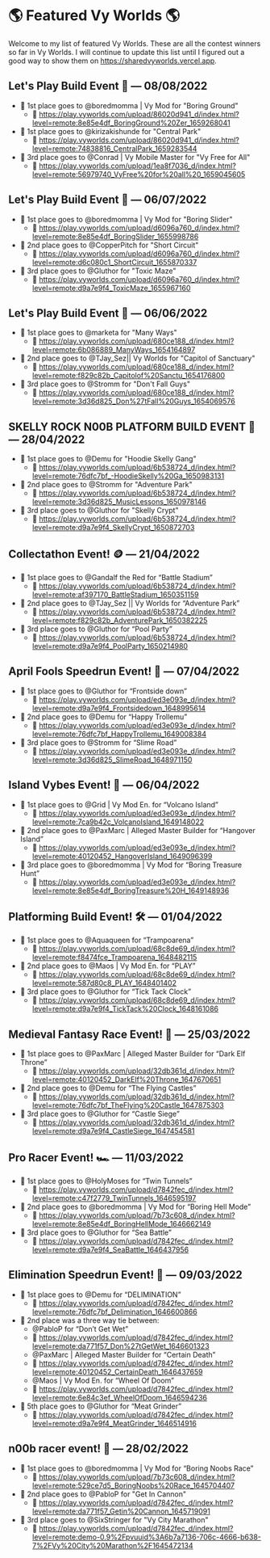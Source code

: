 # 🌎 Featured Vy Worlds 🌎

Welcome to my list of featured Vy Worlds. These are all the contest winners so far in Vy Worlds. I will continue to update this list until I figured out a good way to show them on https://sharedvyworlds.vercel.app.


## Let's Play Build Event 🎉 — 08/08/2022

- 🥇 1st place goes to @boredmomma | Vy Mod  for "Boring Ground"
  - 🔗 https://play.vyworlds.com/upload/86020d941_d/index.html?level=remote:8e85e4df_BoringGround%20Zer_1659268041
- 🥇 1st place goes to @kirizakishunde for "Central Park"
  - 🔗  https://play.vyworlds.com/upload/86020d941_d/index.html?level=remote:74838816_CentralPark_1659283544
- 🥉 3rd place goes to @Conrad | Vy Mobile Master for "Vy Free for All"
  - 🔗 https://play.vyworlds.com/upload/1ea8f7036_d/index.html?level=remote:56979740_VyFree%20for%20all%20_1659045605

## Let's Play Build Event 🎉 — 06/07/2022

- 🥇 1st place goes to @boredmomma | Vy Mod  for "Boring Slider"
  - 🔗 https://play.vyworlds.com/upload/d6096a760_d/index.html?level=remote:8e85e4df_BoringSlider_1655998786
- 🥈 2nd place goes to @CopperPitch for "Short Circuit"
  - 🔗  https://play.vyworlds.com/upload/d6096a760_d/index.html?level=remote:d6c080c1_ShortCircuit_1655870337
- 🥉 3rd place goes to @Gluthor for "Toxic Maze"
  - 🔗 https://play.vyworlds.com/upload/d6096a760_d/index.html?level=remote:d9a7e9f4_ToxicMaze_1655967160

## Let's Play Build Event 🎉 — 06/06/2022

- 🥇 1st place goes to @marketa for "Many Ways"
  - 🔗 https://play.vyworlds.com/upload/680ce188_d/index.html?level=remote:6b086889_ManyWays_1654164897
- 🥈 2nd place goes to @TJay_Sez|| Vy Worlds for "Capitol of Sanctuary"
  - 🔗 https://play.vyworlds.com/upload/680ce188_d/index.html?level=remote:f829c82b_Capitolof%20Sanctu_1654176800
- 🥉 3rd place goes to @Stromm for "Don't Fall Guys"
  - 🔗 https://play.vyworlds.com/upload/680ce188_d/index.html?level=remote:3d36d825_Don%27tFall%20Guys_1654069576

## SKELLY ROCK N00B PLATFORM BUILD EVENT 🤘 — 28/04/2022

- 🥇 1st place goes to @Demu for  "Hoodie Skelly Gang"
  - 🔗 https://play.vyworlds.com/upload/6b538724_d/index.html?level=remote:76dfc7bf_-HoodieSkelly%20Ga_1650983131
- 🥈 2nd place goes to @Stromm  for "Adventure Park"
  - 🔗 https://play.vyworlds.com/upload/6b538724_d/index.html?level=remote:3d36d825_MusicLessons_1650978146
- 🥉 3rd place goes to @Gluthor  for "Skelly Crypt"
  - 🔗 https://play.vyworlds.com/upload/6b538724_d/index.html?level=remote:d9a7e9f4_SkellyCrypt_1650872703

## Collectathon Event! 🪙 — 21/04/2022
- 🥇 1st place goes to @Gandalf the Red  for  “Battle Stadium”
  - 🔗 https://play.vyworlds.com/upload/6b538724_d/index.html?level=remote:af397170_BattleStadium_1650351159
- 🥈 2nd place goes to @TJay_Sez || Vy Worlds  for “Adventure Park”
  - 🔗 https://play.vyworlds.com/upload/6b538724_d/index.html?level=remote:f829c82b_AdventurePark_1650382225
- 🥉 3rd place goes to @Gluthor  for “Pool Party”
  - 🔗 https://play.vyworlds.com/upload/6b538724_d/index.html?level=remote:d9a7e9f4_PoolParty_1650214980

## April Fools Speedrun Event! 🤪  — 07/04/2022
- 🥇 1st place goes to @Gluthor  for  “Frontside down”
  - 🔗 https://play.vyworlds.com/upload/ed3e093e_d/index.html?level=remote:d9a7e9f4_Frontsidedown_1648995614
- 🥈 2nd place goes to @Demu  for “Happy Trollemu”
  - 🔗 https://play.vyworlds.com/upload/ed3e093e_d/index.html?level=remote:76dfc7bf_HappyTrollemu_1649008384
- 🥉 3rd place goes to @Stromm  for “Slime Road”
  - 🔗 https://play.vyworlds.com/upload/ed3e093e_d/index.html?level=remote:3d36d825_SlimeRoad_1648971150

## Island Vybes Event! 🌴  — 06/04/2022
- 🥇 1st place goes to @Grid | Vy Mod En.  for  “Volcano Island”
  - 🔗 https://play.vyworlds.com/upload/ed3e093e_d/index.html?level=remote:7ca9b42c_VolcanoIsland_1649148022
- 🥈 2nd place goes to @PaxMarc | Alleged Master Builder  for “Hangover Island”
  - 🔗 https://play.vyworlds.com/upload/ed3e093e_d/index.html?level=remote:40120452_HangoverIsland_1649096399
- 🥉 3rd place goes to @boredmomma | Vy Mod for “Boring Treasure Hunt”
  - 🔗 https://play.vyworlds.com/upload/ed3e093e_d/index.html?level=remote:8e85e4df_BoringTreasure%20H_1649148936

## Platforming Build Event! 🛠️ — 01/04/2022
- 🥇 1st place goes to @Aquaqueen for  “Trampoarena”
  - 🔗 https://play.vyworlds.com/upload/68c8de69_d/index.html?level=remote:f8474fce_Trampoarena_1648482115
- 🥈 2nd place goes to @Maos | Vy Mod En. for “PLAY”
  - 🔗 https://play.vyworlds.com/upload/68c8de69_d/index.html?level=remote:587d80c8_PLAY_1648401402
- 🥉 3rd place goes to @Gluthor for “Tick Tack Clock”
  - 🔗 https://play.vyworlds.com/upload/68c8de69_d/index.html?level=remote:d9a7e9f4_TickTack%20Clock_1648161086

## Medieval Fantasy Race Event! 🏰 — 25/03/2022
- 🥇 1st place goes to @PaxMarc | Alleged Master Builder for “Dark Elf Throne”
  - 🔗 https://play.vyworlds.com/upload/32db361d_d/index.html?level=remote:40120452_DarkElf%20Throne_1647670651
- 🥈 2nd place goes to @Demu for “The Flying Castles”
  - 🔗 https://play.vyworlds.com/upload/32db361d_d/index.html?level=remote:76dfc7bf_TheFlying%20Castle_1647875303
- 🥉 3rd place goes to @Gluthor for “Castle Siege”
  - 🔗 https://play.vyworlds.com/upload/32db361d_d/index.html?level=remote:d9a7e9f4_CastleSiege_1647454581

## Pro Racer Event! 🏎️  — 11/03/2022
- 🥇 1st place goes to @HolyMoses for  “Twin Tunnels”
  - 🔗 https://play.vyworlds.com/upload/d7842fec_d/index.html?level=remote:c47f2779_TwinTunnels_1646595197
- 🥈 2nd place goes to @boredmomma | Vy Mod for “Boring Hell Mode”
  - 🔗 https://play.vyworlds.com/upload/7b73c608_d/index.html?level=remote:8e85e4df_BoringHellMode_1646662149
- 🥉 3rd place goes to @Gluthor for “Sea Battle”
  - 🔗 https://play.vyworlds.com/upload/d7842fec_d/index.html?level=remote:d9a7e9f4_SeaBattle_1646437956

## Elimination Speedrun Event! 🎊 — 09/03/2022
- 🥇 1st place goes to @Demu for “DELIMINATION”
  - 🔗 https://play.vyworlds.com/upload/d7842fec_d/index.html?level=remote:76dfc7bf_Delimination_1646600866
- 🥈 2nd place was a three way tie between:
  - @PabloP for “Don’t Get Wet”
  - 🔗 https://play.vyworlds.com/upload/d7842fec_d/index.html?level=remote:da771f57_Don%27tGetWet_1646601323
  - @PaxMarc | Alleged Master Builder for “Certain Death”
  - 🔗 https://play.vyworlds.com/upload/d7842fec_d/index.html?level=remote:40120452_CertainDeath_1646437659
  - @Maos | Vy Mod En. for “Wheel Of Doom”
  - 🔗 https://play.vyworlds.com/upload/d7842fec_d/index.html?level=remote:6e84c3ef_WheelOfDoom_1646594236
- 🏅 5th place goes to @Gluthor for “Meat Grinder”
  - 🔗 https://play.vyworlds.com/upload/d7842fec_d/index.html?level=remote:d9a7e9f4_MeatGrinder_1646514916

## n00b racer event! 🏁  — 28/02/2022
- 🥇 1st place goes to @boredmomma | Vy Mod for “Boring Noobs Race”
  - 🔗 https://play.vyworlds.com/upload/7b73c608_d/index.html?level=remote:529ce7d5_BoringNoobs%20Race_1645704407
- 🥈 2nd place goes to @PabloP for "Get In Cannon"
  - 🔗 https://play.vyworlds.com/upload/d7842fec_d/index.html?level=remote:da771f57_Getin%20Cannon_1645719091
- 🏅 3rd place goes to @SixStringer for "Vy City Marathon"
  - 🔗 https://play.vyworlds.com/upload/d7842fec_d/index.html?level=remote:demo-0.9%2Fpvuuid%3A6b7a7136-706c-4666-b638-7%2FVy%20City%20Marathon%2F1645472134
